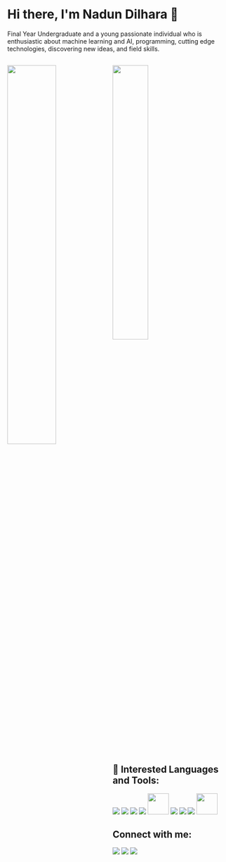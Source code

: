 # Hi there, I'm Nadun Dilhara 👋

Final Year Undergraduate and
a young passionate individual who is enthusiastic about machine
learning and AI, programming, cutting edge technologies, discovering
new ideas, and field skills. 


## 

 <img width="47%" align="left" src="https://github-readme-stats.vercel.app/api?username=ndilhara&show_icons=true&theme=tokyonight"/>
 <img width="40%"  src="https://github-readme-stats.vercel.app/api/top-langs/?username=ndilhara&layout=compact&theme=tokyonight"/>

<!--
**ndilhara/ndilhara** is a ✨ _special_ ✨ repository because its `README.md` (this file) appears on your GitHub profile.
dark, radical, merko, gruvbox, tokyonight, onedark, cobalt, synthwave, highcontrast, dracula


Here are some ideas to get you started:

- 🔭 I’m currently working on ...
- 🌱 I’m currently learning ...
- 👯 I’m looking to collaborate on ...
- 🤔 I’m looking for help with ...
- 💬 Ask me about ...
- 📫 How to reach me: ...
- 😄 Pronouns: ...
- ⚡ Fun fact: ...
-->

 


## 🚀 Interested Languages and Tools:



<p align="left"> 
  
  
<img src="https://img.icons8.com/color/48/000000/python.png"/>
<img src="https://img.icons8.com/color/48/000000/tensorflow.png"/>
<img src="https://img.icons8.com/color/48/000000/numpy.png"/>
<img src="https://img.icons8.com/color/48/000000/pandas.png"/>
<img width="48" height="48" src="https://seeklogo.com/images/S/scikit-learn-logo-8766D07E2E-seeklogo.com.png"/>
<img src="https://img.icons8.com/color/48/000000/javascript.png"/>
<img src="https://img.icons8.com/color/48/000000/html-5.png"/> 
<img src="https://img.icons8.com/color/48/000000/css3.png"/>
<img width="48" height="48" src="https://cdn-icons-png.flaticon.com/512/3665/3665923.png"/>
  
</p>

## Connect with me:
<p align="left">

<a href = "https://www.linkedin.com/in/nadun-dilhara-189894180/"><img src="https://img.icons8.com/fluent/48/000000/linkedin.png"/></a>
<a href = "https://www.instagram.com/ndilhara/"><img src="https://img.icons8.com/fluent/48/000000/instagram-new.png"/></a>
<a href = "https://www.facebook.com/nadun.dilhara.399"><img src="https://img.icons8.com/fluency/48/000000/facebook-new.png"/></a>

</p>

